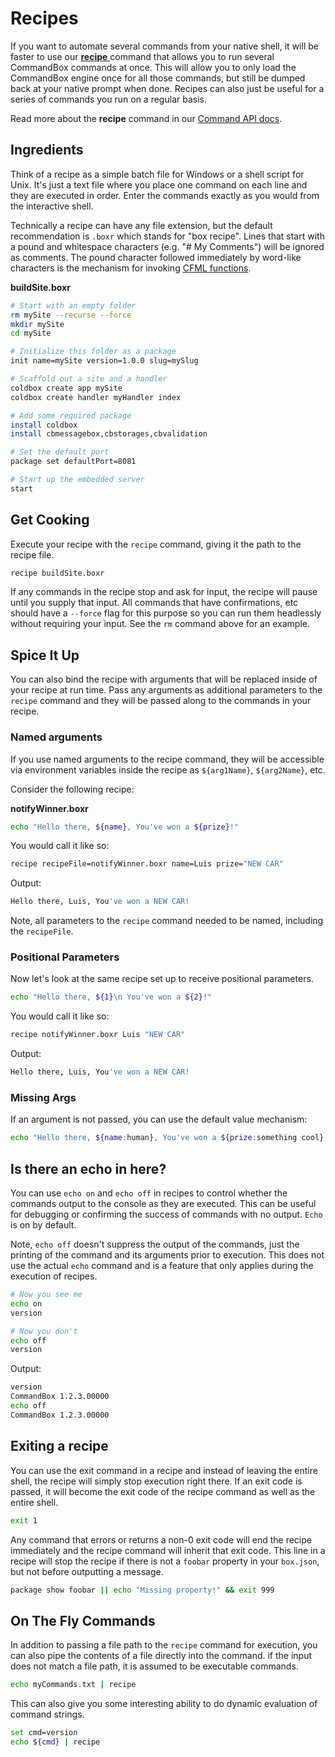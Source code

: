 # Recipes

If you want to automate several commands from your native shell, it will be faster to use our [**recipe** ](https://apidocs.ortussolutions.com/commandbox/current/index.html?commandbox/system/modules_app/system-commands/commands/recipe.html)command that allows you to run several CommandBox commands at once. This will allow you to only load the CommandBox engine once for all those commands, but still be dumped back at your native prompt when done. Recipes can also just be useful for a series of commands you run on a regular basis.

Read more about the **recipe** command in our [Command API docs](https://apidocs.ortussolutions.com/commandbox/current/index.html?commandbox/system/modules_app/system-commands/commands/recipe.html).

## Ingredients

Think of a recipe as a simple batch file for Windows or a shell script for Unix. It's just a text file where you place one command on each line and they are executed in order. Enter the commands exactly as you would from the interactive shell.

Technically a recipe can have any file extension, but the default recommendation is `.boxr` which stands for "box recipe". Lines that start with a pound and whitespace characters (e.g. "# My Comments") will be ignored as comments. The pound character followed immediately by word-like characters is the mechanism for invoking [CFML functions](cfml-functions.md).

**buildSite.boxr**

```bash
# Start with an empty folder
rm mySite --recurse --force
mkdir mySite
cd mySite

# Initialize this folder as a package
init name=mySite version=1.0.0 slug=mySlug

# Scaffold out a site and a handler
coldbox create app mySite
coldbox create handler myHandler index

# Add some required package
install coldbox
install cbmessagebox,cbstorages,cbvalidation

# Set the default port
package set defaultPort=8081

# Start up the embedded server
start
```

## Get Cooking

Execute your recipe with the `recipe` command, giving it the path to the recipe file.

```bash
recipe buildSite.boxr
```

If any commands in the recipe stop and ask for input, the recipe will pause until you supply that input. All commands that have confirmations, etc should have a `--force` flag for this purpose so you can run them headlessly without requiring your input. See the `rm` command above for an example.

## Spice It Up

You can also bind the recipe with arguments that will be replaced inside of your recipe at run time. Pass any arguments as additional parameters to the `recipe` command and they will be passed along to the commands in your recipe.

### Named arguments

If you use named arguments to the recipe command, they will be accessible via environment variables inside the recipe as `${arg1Name}`, `${arg2Name}`, etc.

Consider the following recipe:

**notifyWinner.boxr**

```bash
echo "Hello there, ${name}, You've won a ${prize}!"
```

You would call it like so:

```bash
recipe recipeFile=notifyWinner.boxr name=Luis prize="NEW CAR"
```

Output:

```bash
Hello there, Luis, You've won a NEW CAR!
```

Note, all parameters to the `recipe` command needed to be named, including the `recipeFile`.

### Positional Parameters

Now let's look at the same recipe set up to receive positional parameters.

```bash
echo "Hello there, ${1}\n You've won a ${2}!"
```

You would call it like so:

```bash
recipe notifyWinner.boxr Luis "NEW CAR"
```

Output:

```bash
Hello there, Luis, You've won a NEW CAR!
```

### Missing Args

If an argument is not passed, you can use the default value mechanism:

```bash
echo "Hello there, ${name:human}, You've won a ${prize:something cool}!"
```

## Is there an echo in here?

You can use `echo on` and `echo off` in recipes to control whether the commands output to the console as they are executed. This can be useful for debugging or confirming the success of commands with no output. `Echo` is on by default.

Note, `echo off` doesn't suppress the output of the commands, just the printing of the command and its arguments prior to execution. This does not use the actual `echo` command and is a feature that only applies during the execution of recipes.

```bash
# Now you see me
echo on
version

# Now you don't
echo off
version
```

Output:

```bash
version
CommandBox 1.2.3.00000
echo off
CommandBox 1.2.3.00000
```

## Exiting a recipe

You can use the exit command in a recipe and instead of leaving the entire shell, the recipe will simply stop execution right there. If an exit code is passed, it will become the exit code of the recipe command as well as the entire shell.

```bash
exit 1
```

Any command that errors or returns a non-0 exit code will end the recipe immediately and the recipe command will inherit that exit code. This line in a recipe will stop the recipe if there is not a `foobar` property in your `box.json`, but not before outputting a message.

```bash
package show foobar || echo "Missing property!" && exit 999
```

## On The Fly Commands

In addition to passing a file path to the `recipe` command for execution, you can also pipe the contents of a file directly into the command. if the input does not match a file path, it is assumed to be executable commands.

```bash
echo myCommands.txt | recipe
```

This can also give you some interesting ability to do dynamic evaluation of command strings.

```bash
set cmd=version
echo ${cmd} | recipe
```
